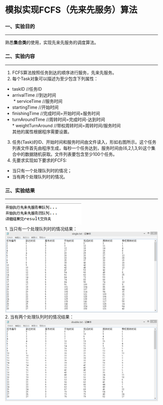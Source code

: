# 模拟实现FCFS（先来先服务）算法
### 一、实验目的
----------------
  熟悉**集合类**的使用，实现先来先服务的调度算法。
### 二、实验内容
-----------------
1. FCFS算法按照任务到达的顺序进行服务，先来先服务。
2. 每个Task对象可以描述为至少包含下列属性：
  * taskID //任务ID<br>
  * arrivalTime //到达时间<br>
  * serviceTime //服务时间<br>
  * startingTime //开始时间<br>
  * finishingTime //完成时间=开始时间+服务时间<br>
  * turnAroundTime //周转时间=完成时间-达到时间<br> * weightTurnAround //带权周转时间=周转时间/服务时间<br>其他的属性根据程序需要设置。<br>
3. 任务(Task)的ID、开始时间和服务时间由文件读入，形如右图所示。这个任务列表文件首先由程序生成，每秒一个任务达到，服务时间由{6,2,1,3,9}这个集合中的数据随机获取。文件列表要包含至少100个任务。<br>
4. 先要求实现如下要求的FCFS:<br>
  * 当只有一个处理队列时的情况；
  * 当有两个处理队列时的情况。
### 三、实验结果
-----------------
<div>
<img src="https://github.com/123012015105/JAVA/blob/master/FCFS/images/demo.png">
</div>
1. 当只有一个处理队列时的情况结果：<br>
<img src="https://github.com/123012015105/JAVA/blob/master/FCFS/images/FCFS%E5%8D%95%E9%98%9F%E5%88%97%E6%88%AA%E5%9B%BE.png">
2. 当有两个处理队列时的情况结果：
<img src="https://github.com/123012015105/JAVA/blob/master/FCFS/images/FCFS%E5%8F%8C%E9%98%9F%E5%88%97%E6%88%AA%E5%9B%BE.png">
